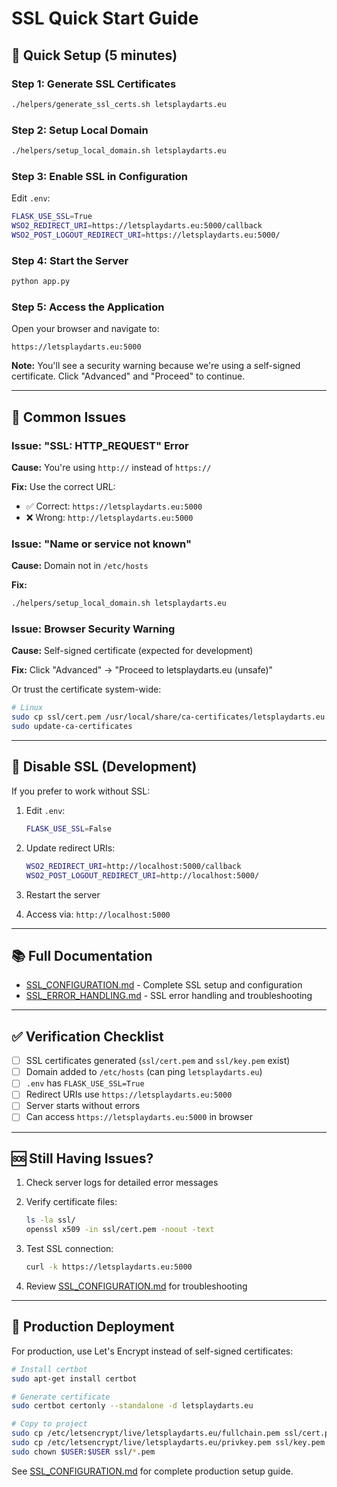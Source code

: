# SSL Quick Start Guide

## 🚀 Quick Setup (5 minutes)

### Step 1: Generate SSL Certificates

```bash
./helpers/generate_ssl_certs.sh letsplaydarts.eu
```

### Step 2: Setup Local Domain

```bash
./helpers/setup_local_domain.sh letsplaydarts.eu
```

### Step 3: Enable SSL in Configuration

Edit `.env`:

```bash
FLASK_USE_SSL=True
WSO2_REDIRECT_URI=https://letsplaydarts.eu:5000/callback
WSO2_POST_LOGOUT_REDIRECT_URI=https://letsplaydarts.eu:5000/
```

### Step 4: Start the Server

```bash
python app.py
```

### Step 5: Access the Application

Open your browser and navigate to:

```
https://letsplaydarts.eu:5000
```

**Note:** You'll see a security warning because we're using a self-signed certificate. Click "Advanced" and "Proceed" to continue.

---

## 🔧 Common Issues

### Issue: "SSL: HTTP_REQUEST" Error

**Cause:** You're using `http://` instead of `https://`

**Fix:** Use the correct URL:

- ✅ Correct: `https://letsplaydarts.eu:5000`
- ❌ Wrong: `http://letsplaydarts.eu:5000`

### Issue: "Name or service not known"

**Cause:** Domain not in `/etc/hosts`

**Fix:**

```bash
./helpers/setup_local_domain.sh letsplaydarts.eu
```

### Issue: Browser Security Warning

**Cause:** Self-signed certificate (expected for development)

**Fix:** Click "Advanced" → "Proceed to letsplaydarts.eu (unsafe)"

Or trust the certificate system-wide:

```bash
# Linux
sudo cp ssl/cert.pem /usr/local/share/ca-certificates/letsplaydarts.eu.crt
sudo update-ca-certificates
```

---

## 🔄 Disable SSL (Development)

If you prefer to work without SSL:

1. Edit `.env`:

   ```bash
   FLASK_USE_SSL=False
   ```

2. Update redirect URIs:

   ```bash
   WSO2_REDIRECT_URI=http://localhost:5000/callback
   WSO2_POST_LOGOUT_REDIRECT_URI=http://localhost:5000/
   ```

3. Restart the server

4. Access via: `http://localhost:5000`

---

## 📚 Full Documentation

- [SSL_CONFIGURATION.md](SSL_CONFIGURATION.md) - Complete SSL setup and configuration
- [SSL_ERROR_HANDLING.md](SSL_ERROR_HANDLING.md) - SSL error handling and troubleshooting

---

## ✅ Verification Checklist

- [ ] SSL certificates generated (`ssl/cert.pem` and `ssl/key.pem` exist)
- [ ] Domain added to `/etc/hosts` (can ping `letsplaydarts.eu`)
- [ ] `.env` has `FLASK_USE_SSL=True`
- [ ] Redirect URIs use `https://letsplaydarts.eu:5000`
- [ ] Server starts without errors
- [ ] Can access `https://letsplaydarts.eu:5000` in browser

---

## 🆘 Still Having Issues?

1. Check server logs for detailed error messages
2. Verify certificate files:

   ```bash
   ls -la ssl/
   openssl x509 -in ssl/cert.pem -noout -text
   ```

3. Test SSL connection:

   ```bash
   curl -k https://letsplaydarts.eu:5000
   ```

4. Review [SSL_CONFIGURATION.md](SSL_CONFIGURATION.md) for troubleshooting

---

## 🎯 Production Deployment

For production, use Let's Encrypt instead of self-signed certificates:

```bash
# Install certbot
sudo apt-get install certbot

# Generate certificate
sudo certbot certonly --standalone -d letsplaydarts.eu

# Copy to project
sudo cp /etc/letsencrypt/live/letsplaydarts.eu/fullchain.pem ssl/cert.pem
sudo cp /etc/letsencrypt/live/letsplaydarts.eu/privkey.pem ssl/key.pem
sudo chown $USER:$USER ssl/*.pem
```

See [SSL_CONFIGURATION.md](SSL_CONFIGURATION.md) for complete production setup guide.
